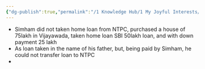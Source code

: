 ```yaml
---
{"dg-publish":true,"permalink":"/1 Knowledge Hub/1 My Joyful Interests/People/Others/Simham/","noteIcon":""}
---
```


- Simham did not taken home loan from NTPC, purchased a house of 75lakh in Vijayawada, taken home loan SBI 50lakh loan, and with down payment 25 lakh
- As loan taken in the name of his father, but, being paid by Simham, he could not transfer loan to NTPC
- 